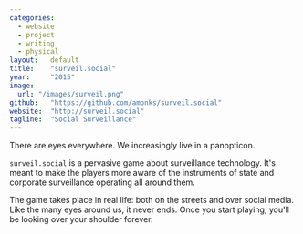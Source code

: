 ```yaml
---
categories:
  - website
  - project
  - writing
  - physical
layout:   default
title:    "surveil.social"
year:     "2015"
image:
  url: "/images/surveil.png"
github:   "https://github.com/amonks/surveil.social"
website:  "http://surveil.social"
tagline:  "Social Surveillance"
---
```

There are eyes everywhere. We increasingly live in a panopticon.

`surveil.social` is a pervasive game about surveillance technology. It's meant to make the players more aware of the instruments of state and corporate surveillance operating all around them.

The game takes place in real life: both on the streets and over social media. Like the many eyes around us, it never ends. Once you start playing, you'll be looking over your shoulder forever.
